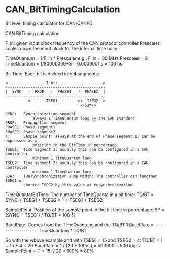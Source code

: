 # CAN_BitTimingCalculation
Bit level timing calculator for CAN/CANFD

CAN BitTiming calculation

F_in:
    given input clock frequency of the CAN protocol controller
Prescaler:
    scales down the input clock for the internal time base:

TimeQuantum = 1/F_in * Prescaler
    e.g.:
        F_in        = 80 MHz
        Prescaler   = 8
        TimeQuantum = 1/80000000*8 = 0.0000001 s = 100 ns

Bit Time:
    Each bit is divided into 4 segments:

    <---------------- T_bit ------------------->
    --------------------------------------------
    |  SYNC   |  PROP   |  PHASE1   !  PHASE2  |
    --------------------------------------------
              <-------TSEG1---------><--TSEG2-->
                                     <-SJW->

    SYNC:   Synchronization segment
                always 1 TimeQuantum long by the CAN standard
    PROP:   Propagation segment
    PHASE1: Phase segment1
    PHASE2: Phase segment2
    !:      Sample point: always at the end of Phase segment 1. Can be expressed as a
                position in the BitTime in percentage.
    TSEG1:  Time segment 1: usually this can be configured in a CAN controller
                minimum 1 TimeQuantum long
    TSEG2:  Time segment 2: usually this can be configured in a CAN controller
                minimum 1 TimeQuantum long
    SJW:    (Re)Synchronization Jump Width: The controller can lengthen TSEG1 or
            shorten TSEG2 by this value at resynchronization.

TimeQuanta/BitTime:
    The number of TimeQuanta in a bit time:
        TQ/BT = SYNC + TSEG1 + TSEG2 = 1 + TSEG1 + TSEG2

SamplePoint:
    Position of the sample point in the bit time in percentage:
        SP = (SYNC + TSEG1) / TQ/BT * 100 %

BaudRate:
    Comes from the TimeQuantum, and the TQ/BT
                         1
    BaudRate = ---------------------
                TimeQuantum * TQ/BT

So with the wbove example and with TSEG1 = 15 and TSEG2 = 4:
    TQ/BT = 1 + 15 + 4 = 20
    BaudRate = 1 / (20 * 100ns) = 500000 = 500 kbps
    SamplePoint = (1 + 15) / 20 * 100% = 80%
